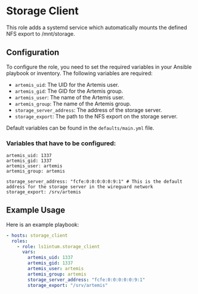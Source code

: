 # Storage Client

This role adds a systemd service which automatically mounts the defined NFS export to /mnt/storage.

## Configuration

To configure the role, you need to set the required variables in your Ansible playbook or inventory. The following variables are required:

- `artemis_uid`: The UID for the Artemis user.
- `artemis_gid`: The GID for the Artemis group.
- `artemis_user`: The name of the Artemis user.
- `artemis_group`: The name of the Artemis group.
- `storage_server_address`: The address of the storage server.
- `storage_export`: The path to the NFS export on the storage server.

Default variables can be found in the `defaults/main.yml` file.

### Variables that have to be configured:

```
artemis_uid: 1337
artemis_gid: 1337
artemis_user: artemis
artemis_group: artemis

storage_server_address: "fcfe:0:0:0:0:0:9:1" # This is the default address for the storage server in the wireguard network
storage_export: /srv/artemis
```

## Example Usage

Here is an example playbook:

```yaml
- hosts: storage_client
  roles:
    - role: ls1intum.storage_client
      vars:
        artemis_uid: 1337
        artemis_gid: 1337
        artemis_user: artemis
        artemis_group: artemis
        storage_server_address: "fcfe:0:0:0:0:0:9:1"
        storage_export: "/srv/artemis"
```
